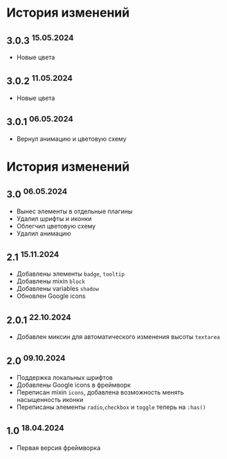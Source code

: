 # История изменений
## 3.0.3 <sup>15.05.2024</sup>
- Новые цвета
## 3.0.2 <sup>11.05.2024</sup>
- Новые цвета
## 3.0.1 <sup>06.05.2024</sup>
- Вернул анимацию и цветовую схему
# История изменений
## 3.0 <sup>06.05.2024</sup>
- Вынес элементы в отдельные плагины
- Удалил шрифты и иконки
- Облегчил цветовую схему
- Удалил анимацию
## 2.1 <sup>15.11.2024</sup>
- Добавлены элементы `badge`, `tooltip`
- Добавлены mixin `block`
- Добавлены variables `shadow`
- Обновлен Google icons
## 2.0.1 <sup>22.10.2024</sup>
- Добавлен миксин для автоматического изменения высоты `textarea`
## 2.0 <sup>09.10.2024</sup>
- Поддержка локальных шрифтов
- Добавлены Google icons в фреймворк
- Переписан mixin `icons`, добавлена возможность менять насыщенность иконки
- Переписаны элементы `radio`,`checkbox` и `toggle` теперь на `:has()`
## 1.0 <sup>18.04.2024</sup>
- Первая версия фреймворка